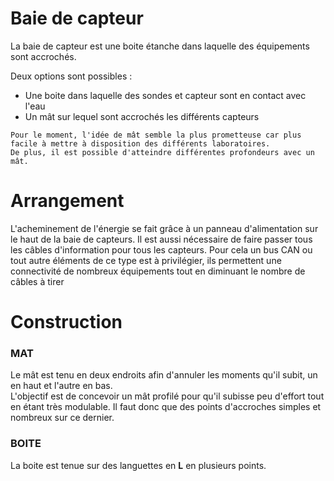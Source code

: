 # Baie de capteur

La baie de capteur est une boite étanche dans laquelle des équipements sont accrochés.

Deux options sont possibles :
- Une boite dans laquelle des sondes et capteur sont en contact avec l'eau
- Un mât sur lequel sont accrochés les différents capteurs

```tip
Pour le moment, l'idée de mât semble la plus prometteuse car plus facile à mettre à disposition des différents laboratoires.  
De plus, il est possible d'atteindre différentes profondeurs avec un mât.
```



# Arrangement

L'acheminement de l'énergie se fait grâce à un panneau d'alimentation sur le haut de la baie de capteurs. Il est aussi nécessaire de faire passer tous les câbles d'information pour tous les capteurs. Pour cela un bus CAN ou tout autre éléments de ce type est à privilégier, ils permettent une connectivité de nombreux équipements tout en diminuant le nombre de câbles à tirer

# Construction

### MAT

Le mât est tenu en deux endroits afin d'annuler les moments qu'il subit, un en haut et l'autre en bas.  
L'objectif est de concevoir un mât profilé pour qu'il subisse peu d'effort tout en étant très modulable. Il faut donc que des points d'accroches simples et nombreux sur ce dernier.

### BOITE

La boite est tenue sur des languettes en **L** en plusieurs points.